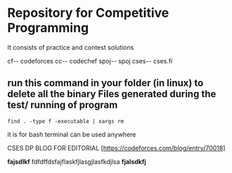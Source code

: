 # Repository for Competitive Programming

It consists of practice and contest solutions

cf-- codeforces
cc-- codechef
spoj-- spoj
cses-- cses.fi

## run this command in your folder (in linux) to delete all the binary Files generated during the test/ running of program

`find . -type f -executable | xargs rm`

it is for bash terminal can be used anywhere

CSES DP BLOG FOR EDITORIAL
[https://codeforces.com/blog/entry/70018]

**fajsdlkf**
fdfdffdsfajflaskfjlasgjlasfkdjlsa
**fjalsdkfj**
